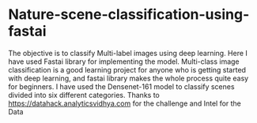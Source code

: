 # Nature-scene-classification-using-fastai
The objective is to classify Multi-label images using deep learning. 
Here I have used Fastai library for implementing the model. 
Multi-class image classification is a good learning project for anyone who is getting started with deep learning, and fastai library makes the whole process quite easy for beginners.
I have used the Densenet-161 model to classify scenes divided into six different categories. 
Thanks to https://datahack.analyticsvidhya.com for the challenge and Intel for the Data
